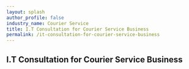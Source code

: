 ```yaml
---
layout: splash 
author_profile: false 
industry_name: Courier Service
title: I.T Consultation for Courier Service Business
permalink: /it-consultation-for-courier-service-business
---
```


## I.T Consultation for Courier Service Business